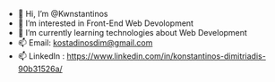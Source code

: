 - 👋 Hi, I’m @Kwnstantinos
- 👀 I’m interested in Front-End Web Devolopment
- 🌱 I’m currently learning technologies about Web Development
- 📫 Email: kostadinosdim@gmail.com
- 📫 LinkedIn : https://www.linkedin.com/in/konstantinos-dimitriadis-90b31526a/

<!---
Havocus/Havocus is a ✨ special ✨ repository because its `README.md` (this file) appears on your GitHub profile.
You can click the Preview link to take a look at your changes.
--->
